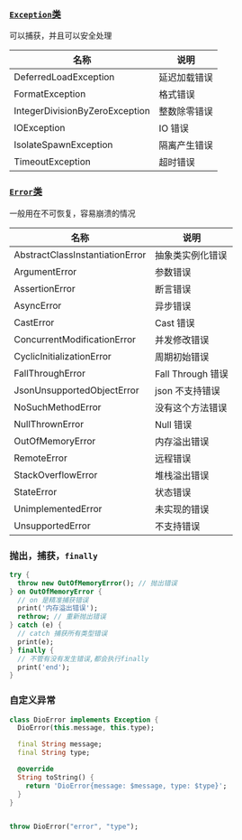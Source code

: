 ### [`Exception`类](https://api.dart.dev/stable/2.17.1/dart-core/Exception-class.html)

可以捕获，并且可以安全处理

|名称|说明|
|---|----|
|DeferredLoadException|延迟加载错误|
|FormatException|格式错误|
|IntegerDivisionByZeroException|整数除零错误|
|IOException|IO 错误|
|IsolateSpawnException|隔离产生错误|
|TimeoutException|超时错误|


### [`Error`类](https://api.dart.dev/stable/2.17.1/dart-core/Error-class.html)

一般用在不可恢复，容易崩溃的情况

|名称|说明|
|---|----|
|AbstractClassInstantiationError|抽象类实例化错误|
|ArgumentError|参数错误|
|AssertionError|断言错误|
|AsyncError|异步错误|
|CastError|Cast 错误|
|ConcurrentModificationError|并发修改错误|
|CyclicInitializationError|周期初始错误|
|FallThroughError|Fall Through 错误|
|JsonUnsupportedObjectError|json 不支持错误|
|NoSuchMethodError|没有这个方法错误|
|NullThrownError|Null 错误|
|OutOfMemoryError|内存溢出错误|
|RemoteError|远程错误|
|StackOverflowError|堆栈溢出错误|
|StateError|状态错误|
|UnimplementedError|未实现的错误|
|UnsupportedError|不支持错误|


### 抛出，捕获，`finally`

```dart
try {
  throw new OutOfMemoryError(); // 抛出错误
} on OutOfMemoryError {
  // on 是精准捕获错误
  print('内存溢出错误');
  rethrow; // 重新抛出错误
} catch (e) {
  // catch 捕获所有类型错误
  print(e);
} finally {
  // 不管有没有发生错误,都会执行finally
  print('end');
}
```


### 自定义异常

```dart
class DioError implements Exception {
  DioError(this.message, this.type);

  final String message;
  final String type;

  @override
  String toString() {
    return 'DioError{message: $message, type: $type}';
  }
}


throw DioError("error", "type");
```
